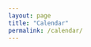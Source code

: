```yaml
---
layout: page
title: "Calendar"
permalink: /calendar/
---
```


<div id="upcoming"></div>

<html lang='en'>
  <head>
    <meta charset='utf-8' />
    <script src='https://cdn.jsdelivr.net/npm/fullcalendar@6.1.15/index.global.min.js'></script>
    <script>

      document.addEventListener('DOMContentLoaded', function() {
        var calendarEl = document.getElementById('calendar');
        var calendar = new FullCalendar.Calendar(calendarEl, {
          initialView: 'dayGridMonth',
		  aspectRatio: 2.5
        });
        calendar.render();
      });

    </script>
  </head>
  <body>
    <div id='calendar'></div>
  </body>
</html>

